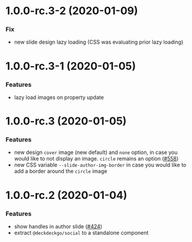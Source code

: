 <a name="1.0.0-rc.3-2"></a>
# 1.0.0-rc.3-2 (2020-01-09)

### Fix

* new slide design lazy loading (CSS was evaluating prior lazy loading)

<a name="1.0.0-rc.3-1"></a>
# 1.0.0-rc.3-1 (2020-01-05)

### Features

* lazy load images on property update

<a name="1.0.0-rc.3"></a>
# 1.0.0-rc.3 (2020-01-05)

### Features

* new design `cover` image (new default) and `none` option, in case you would like to not display an image. `circle` remains an option ([#558](https://github.com/deckgo/deckdeckgo/issues/558))
* new CSS variable `--slide-author-img-border` in case you would like to add a border around the `circle` image

<a name="1.0.0-rc.2"></a>
# 1.0.0-rc.2 (2020-01-04)

### Features

* show handles in author slide ([#424](https://github.com/deckgo/deckdeckgo/issues/424))
* extract `@deckdeckgo/social` to a standalone component
